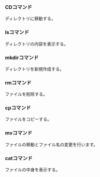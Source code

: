 ### CDコマンド
ディレクトリに移動する。

### lsコマンド
ディレクトリの内容を表示する。

### mkdirコマンド
ディレクトリを新規作成する。

### rmコマンド
ファイルを削除する。

### cpコマンド
ファイルをコピーする。

### mvコマンド
ファイルの移動とファイル名の変更を行います。

### catコマンド
ファイルの中身を表示する。
